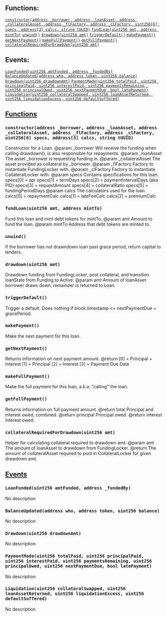 

## Functions:
[`constructor(address _borrower, address _loanAsset, address _collateralAsset, address _flFactory, address _clFactory, uint256[6] specs, address[3] calcs, string tUUID)`](#Loan-constructor-address-address-address-address-address-uint256-6--address-3--string-)
[`fundLoan(uint256 amt, address mintTo)`](#Loan-fundLoan-uint256-address-)
[`unwind()`](#Loan-unwind--)
[`drawdown(uint256 amt)`](#Loan-drawdown-uint256-)
[`triggerDefault()`](#Loan-triggerDefault--)
[`makePayment()`](#Loan-makePayment--)
[`getNextPayment()`](#Loan-getNextPayment--)
[`makeFullPayment()`](#Loan-makeFullPayment--)
[`getFullPayment()`](#Loan-getFullPayment--)
[`collateralRequiredForDrawdown(uint256 amt)`](#Loan-collateralRequiredForDrawdown-uint256-)

## Events:
[`LoanFunded(uint256 amtFunded, address _fundedBy)`](#Loan-LoanFunded-uint256-address-)
[`BalanceUpdated(address who, address token, uint256 balance)`](#Loan-BalanceUpdated-address-address-uint256-)
[`Drawdown(uint256 drawdownAmt)`](#Loan-Drawdown-uint256-)
[`PaymentMade(uint256 totalPaid, uint256 principalPaid, uint256 interestPaid, uint256 paymentsRemaining, uint256 principalOwed, uint256 nextPaymentDue, bool latePayment)`](#Loan-PaymentMade-uint256-uint256-uint256-uint256-uint256-uint256-bool-)
[`Liquidation(uint256 collateralSwapped, uint256 loanAssetReturned, uint256 liquidationExcess, uint256 defaultSuffered)`](#Loan-Liquidation-uint256-uint256-uint256-uint256-)

## <u>Functions</u>

### `constructor(address _borrower, address _loanAsset, address _collateralAsset, address _flFactory, address _clFactory, uint256[6] specs, address[3] calcs, string tUUID)`
Constructor for a Loan.
        @param  _borrower        Will receive the funding when calling drawdown(), is also responsible for repayments.
        @param  _loanAsset       The asset _borrower is requesting funding in.
        @param  _collateralAsset The asset provided as collateral by _borrower.
        @param  _flFactory       Factory to instantiate FundingLocker with.
        @param  _clFactory       Factory to instantiate CollateralLocker with.
        @param  specs            Contains specifications for this loan.
                specs[0] = apr
                specs[1] = termDays
                specs[2] = paymentIntervalDays (aka PID)
                specs[3] = requestAmount
                specs[4] = collateralRatio
                specs[5] = fundingPeriodDays
        @param  calcs            The calculators used for the loan.
                calcs[0] = repaymentCalc
                calcs[1] = lateFeeCalc
                calcs[2] = premiumCalc

### `fundLoan(uint256 amt, address mintTo)`
Fund this loan and mint debt tokens for mintTo.
        @param  amt    Amount to fund the loan.
        @param  mintTo Address that debt tokens are minted to.

### `unwind()`
If the borrower has not drawndown loan past grace period, return capital to lenders.

### `drawdown(uint256 amt)`
Drawdown funding from FundingLocker, post collateral, and transition loanState from Funding to Active.
        @param  amt Amount of loanAsset borrower draws down, remainder is returned to Loan.

### `triggerDefault()`
Trigger a default. Does nothing if block.timestamp <= nextPaymentDue + gracePeriod.

### `makePayment()`
Make the next payment for this loan.

### `getNextPayment()`
Returns information on next payment amount.
        @return [0] = Principal + Interest
                [1] = Principal 
                [2] = Interest
                [3] = Payment Due Date

### `makeFullPayment()`
Make the full payment for this loan, a.k.a. "calling" the loan.

### `getFullPayment()`
Returns information on full payment amount.
        @return total Principal and interest owed, combined.
        @return principal Principal owed.
        @return interest Interest owed.

### `collateralRequiredForDrawdown(uint256 amt)`
Helper for calculating collateral required to drawdown amt.
        @param  amt The amount of loanAsset to drawdown from FundingLocker.
        @return The amount of collateralAsset required to post in CollateralLocker for given drawdown amt.

## <u>Events</u>

### `LoanFunded(uint256 amtFunded, address _fundedBy)`
No description

### `BalanceUpdated(address who, address token, uint256 balance)`
No description

### `Drawdown(uint256 drawdownAmt)`
No description

### `PaymentMade(uint256 totalPaid, uint256 principalPaid, uint256 interestPaid, uint256 paymentsRemaining, uint256 principalOwed, uint256 nextPaymentDue, bool latePayment)`
No description

### `Liquidation(uint256 collateralSwapped, uint256 loanAssetReturned, uint256 liquidationExcess, uint256 defaultSuffered)`
No description

